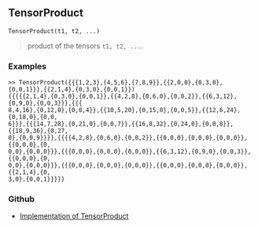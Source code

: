 ## TensorProduct

```
TensorProduct(t1, t2, ...)
```

> product of the tensors `t1, t2, ...`.
	 

### Examples

```
>> TensorProduct({{{1,2,3},{4,5,6},{7,8,9}},{{2,0,0},{0,3,0},{0,0,1}}},{{2,1,4},{0,3,0},{0,0,1}})
{{{{{2,1,4},{0,3,0},{0,0,1}},{{4,2,8},{0,6,0},{0,0,2}},{{6,3,12},{0,9,0},{0,0,3}}},{{{
8,4,16},{0,12,0},{0,0,4}},{{10,5,20},{0,15,0},{0,0,5}},{{12,6,24},{0,18,0},{0,0,
6}}},{{{14,7,28},{0,21,0},{0,0,7}},{{16,8,32},{0,24,0},{0,0,8}},{{18,9,36},{0,27,
0},{0,0,9}}}},{{{{4,2,8},{0,6,0},{0,0,2}},{{0,0,0},{0,0,0},{0,0,0}},{{0,0,0},{0,
0,0},{0,0,0}}},{{{0,0,0},{0,0,0},{0,0,0}},{{6,3,12},{0,9,0},{0,0,3}},{{0,0,0},{0,
0,0},{0,0,0}}},{{{0,0,0},{0,0,0},{0,0,0}},{{0,0,0},{0,0,0},{0,0,0}},{{2,1,4},{0,
3,0},{0,0,1}}}}}
```

### Github

* [Implementation of TensorProduct](https://github.com/axkr/symja_android_library/blob/master/symja_android_library/matheclipse-core/src/main/java/org/matheclipse/core/builtin/TensorFunctions.java#L768) 

